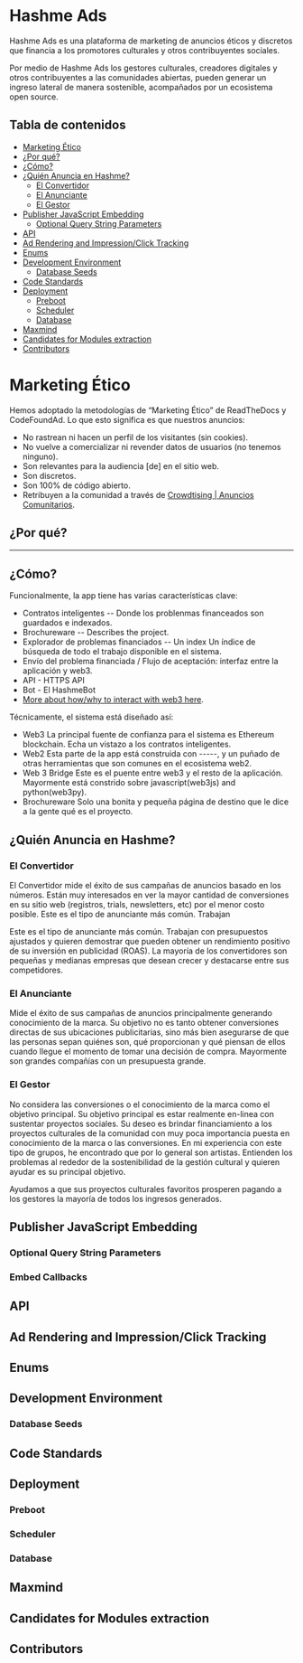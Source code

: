# Hashme Ads

Hashme Ads es una plataforma de marketing de anuncios éticos y discretos que financia a los promotores culturales y otros contribuyentes sociales. 

Por medio de Hashme Ads los gestores culturales, creadores digitales y otros contribuyentes a las comunidades abiertas, pueden generar un ingreso lateral de manera sostenible, acompañados por un ecosistema open source.

## Tabla de contenidos

  - [Marketing Ético](#marketing-ético)
  - [¿Por qué?](#por-qué)
  - [¿Cómo?](#cómo)
  - [¿Quién Anuncia en Hashme?](#quién-anuncia-en-hashme)
    - [El Convertidor](el-convertidor)
    - [El Anunciante](el-anunciante)
    - [El Gestor](el-gestor)
  - [Publisher JavaScript Embedding](#publisher-javascript-embedding)
    - [Optional Query String Parameters](#optional-query-string-parameters)
  - [API](#api)
  - [Ad Rendering and Impression/Click Tracking](#ad-rendering-and-impressionclick-tracking)
  - [Enums](#enums)
  - [Development Environment](#development-environment)
    - [Database Seeds](#database-seeds)
  - [Code Standards](#code-standards)
  - [Deployment](#deployment)
    - [Preboot](#preboot)
    - [Scheduler](#scheduler)
    - [Database](#database)
  - [Maxmind](#maxmind)
  - [Candidates for Modules extraction](#candidates-for-modules-extraction)
  - [Contributors](#contributors)


# Marketing Ético

Hemos adoptado la metodologías de “Marketing Ético” de ReadTheDocs y CodeFoundAd. Lo que esto significa es que nuestros anuncios:

* No rastrean ni hacen un perfil de los visitantes (sin cookies).
* No vuelve a comercializar ni revender datos de usuarios (no tenemos ninguno).
* Son relevantes para la audiencia [de] en el sitio web.
* Son discretos.
* Son 100% de código abierto.
* Retribuyen a la comunidad a través de [Crowdtising | Anuncios Comunitarios](https://crowdtising.org).

## ¿Por qué?
_____

## ¿Cómo?

Funcionalmente, la app tiene  has varias características clave:

* Contratos inteligentes -- Donde los problenmas financeados son guardados e indexados.
* Brochureware -- Describes the project.
* Explorador de problemas financiados -- Un index Un índice de búsqueda de todo el trabajo disponible en el sistema.
* Envío del problema financiada / Flujo de aceptación: interfaz entre la aplicación y web3. 
* API - HTTPS API
* Bot - El HashmeBot
* [More about how/why to interact with web3 here](https://gitcoin.co/web3).

Técnicamente, el sistema está diseñado así:

* Web3 La principal fuente de confianza para el sistema es Ethereum blockchain. Echa un vistazo a los contratos inteligentes.
* Web2 Esta parte de la app está construida con -----, y un puñado de otras herramientas que son comunes en el ecosistema web2.
* Web 3 Bridge Este es el puente entre web3 y el resto de la aplicación. Mayormente está constrido sobre javascript(web3js) and python(web3py).
* Brochureware Solo una bonita y pequeña página de destino que le dice a la gente qué es el proyecto.

## ¿Quién Anuncia en Hashme?

### El Convertidor

El Convertidor mide el éxito de sus campañas de anuncios basado en los números. Están muy interesados en ver la mayor cantidad de conversiones en su sitio web (registros, trials, newsletters, etc) por el menor costo posible. Este es el tipo de anunciante más común. Trabajan 

Este es el tipo de anunciante más común. Trabajan con presupuestos ajustados y quieren demostrar que pueden obtener un rendimiento positivo de su inversión en publicidad (ROAS). La mayoría de los convertidores son pequeñas y medianas empresas que desean crecer y destacarse entre sus competidores.

### El Anunciante

Mide el éxito de sus campañas de anuncios principalmente generando conocimiento de la marca. Su objetivo no es tanto obtener conversiones directas de sus ubicaciones publicitarias, sino más bien asegurarse de que las personas sepan quiénes son, qué proporcionan y qué piensan de ellos cuando llegue el momento de tomar una decisión de compra. Mayormente son grandes compañías con un presupuesta grande.

### El Gestor

No considera las conversiones o el conocimiento de la marca como el objetivo principal. Su objetivo principal es estar realmente en-linea con sustentar proyectos sociales. Su deseo es brindar financiamiento a los proyectos culturales de la comunidad con muy poca importancia puesta en conocimiento de la marca o las conversiones. En mi experiencia con este tipo de grupos, he encontrado que por lo general son artistas. Entienden los problemas al rededor de la sostenibilidad de la gestión cultural y quieren ayudar es su principal objetivo.

Ayudamos a que sus proyectos culturales favoritos prosperen pagando a los gestores la mayoría de todos los ingresos generados.

## Publisher JavaScript Embedding

### Optional Query String Parameters

### Embed Callbacks

## API

## Ad Rendering and Impression/Click Tracking

## Enums

## Development Environment

### Database Seeds

## Code Standards

## Deployment
### Preboot
### Scheduler
### Database

## Maxmind

## Candidates for Modules extraction

## Contributors
